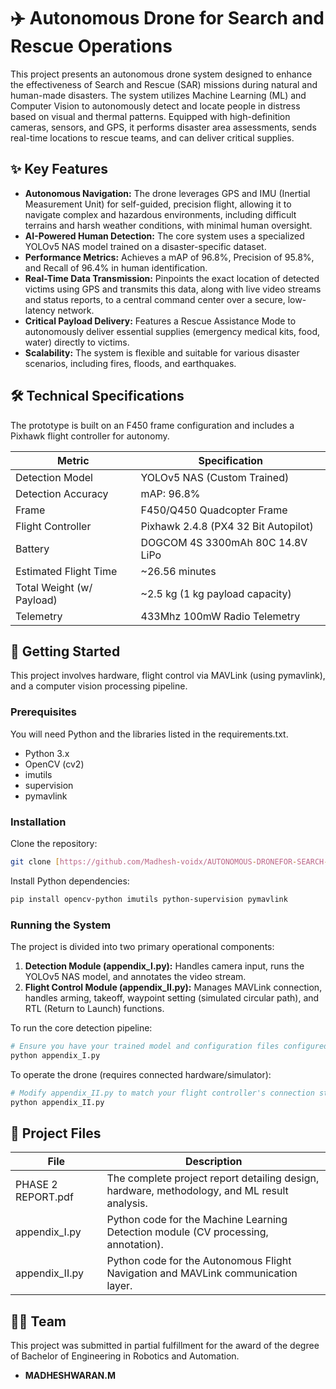 # ✈️ Autonomous Drone for Search and Rescue Operations
This project presents an autonomous drone system designed to enhance the effectiveness of Search and Rescue (SAR) missions during natural and human-made disasters. The system utilizes Machine Learning (ML) and Computer Vision to autonomously detect and locate people in distress based on visual and thermal patterns. Equipped with high-definition cameras, sensors, and GPS, it performs disaster area assessments, sends real-time locations to rescue teams, and can deliver critical supplies.

## ✨ Key Features
- **Autonomous Navigation:** The drone leverages GPS and IMU (Inertial Measurement Unit) for self-guided, precision flight, allowing it to navigate complex and hazardous environments, including difficult terrains and harsh weather conditions, with minimal human oversight.
- **AI-Powered Human Detection:** The core system uses a specialized YOLOv5 NAS model trained on a disaster-specific dataset.
- **Performance Metrics:** Achieves a mAP of 96.8%, Precision of 95.8%, and Recall of 96.4% in human identification.
- **Real-Time Data Transmission:** Pinpoints the exact location of detected victims using GPS and transmits this data, along with live video streams and status reports, to a central command center over a secure, low-latency network.
- **Critical Payload Delivery:** Features a Rescue Assistance Mode to autonomously deliver essential supplies (emergency medical kits, food, water) directly to victims.
- **Scalability:** The system is flexible and suitable for various disaster scenarios, including fires, floods, and earthquakes.

## 🛠️ Technical Specifications
The prototype is built on an F450 frame configuration and includes a Pixhawk flight controller for autonomy.

| Metric              | Specification                                |
|----------------------|----------------------------------------------|
| Detection Model      | YOLOv5 NAS (Custom Trained)                 |
| Detection Accuracy   | mAP: 96.8%                                  |
| Frame                | F450/Q450 Quadcopter Frame                  |
| Flight Controller    | Pixhawk 2.4.8 (PX4 32 Bit Autopilot)        |
| Battery              | DOGCOM 4S 3300mAh 80C 14.8V LiPo            |
| Estimated Flight Time| ~26.56 minutes                              |
| Total Weight (w/ Payload) | ~2.5 kg (1 kg payload capacity)        |
| Telemetry            | 433Mhz 100mW Radio Telemetry                |

## 🚀 Getting Started
This project involves hardware, flight control via MAVLink (using pymavlink), and a computer vision processing pipeline.

### Prerequisites
You will need Python and the libraries listed in the requirements.txt.

- Python 3.x  
- OpenCV (cv2)  
- imutils  
- supervision  
- pymavlink  

### Installation
Clone the repository:
```bash
git clone [https://github.com/Madhesh-voidx/AUTONOMOUS-DRONEFOR-SEARCH-AND-RESCUE-OPERATIONS.git]
```

Install Python dependencies:
```bash
pip install opencv-python imutils python-supervision pymavlink
```

### Running the System
The project is divided into two primary operational components:

1. **Detection Module (appendix_I.py):** Handles camera input, runs the YOLOv5 NAS model, and annotates the video stream.  
2. **Flight Control Module (appendix_II.py):** Manages MAVLink connection, handles arming, takeoff, waypoint setting (simulated circular path), and RTL (Return to Launch) functions.

To run the core detection pipeline:
```bash
# Ensure you have your trained model and configuration files configured correctly within the script paths ie.appedix_I
python appendix_I.py
```

To operate the drone (requires connected hardware/simulator):
```bash
# Modify appendix_II.py to match your flight controller's connection string (e.g., 'COM18', baud=57600)
python appendix_II.py
```

## 📂 Project Files
| File              | Description                                                           |
|-------------------|-----------------------------------------------------------------------|
| PHASE 2 REPORT.pdf| The complete project report detailing design, hardware, methodology, and ML result analysis. |
| appendix_I.py     | Python code for the Machine Learning Detection module (CV processing, annotation). |
| appendix_II.py    | Python code for the Autonomous Flight Navigation and MAVLink communication layer. |

## 🧑‍💻 Team
This project was submitted in partial fulfillment for the award of the degree of Bachelor of Engineering in Robotics and Automation.

- **MADHESHWARAN.M**  
